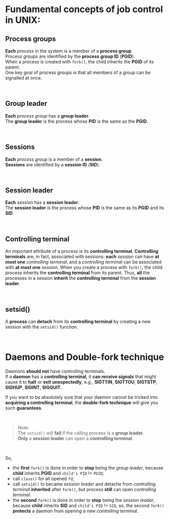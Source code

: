 # Fundamental concepts of job control in UNIX:

## Process groups
**Each** *process* in the system is a member of a **process group**.<br>
Process groups are identified by the **process group ID** (**PGID**).<br>
When a process is created with `fork()`, the child inherits the **PGID** of its parent.<br>
One key goal of process groups is that all members of a group can be signalled at once.<br>

<br>

## Group leader
**Each** *process group* has a **group leader**.<br>
The **group leader** is the process whose **PID** is the same as the **PGID**.<br>

<br>

## Sessions
**Each** *process group* is a member of a **session**.<br>
**Sessions** are identified by a **session ID** (**SID**).<br>

<br>

## Session leader
**Each** *session* has a **session leader**.<br>
The **session leader** is the process whose **PID** is the same as its **PGID** and its **SID**.<br>

<br>

## Controlling terminal
An important attribute of a process is its **controlling terminal**.
**Controlling terminals** are, in fact, associated with sessions: **each** *session* can have **at most one** *controlling terminal*, and a *controlling terminal* can be associated with **at most one** *session*.
When you create a process with `fork()`, the child process inherits the **controlling terminal** from its parent.
Thus, **all** the processes in a session **inherit** the **controlling terminal** from the **session leader**.

<br>

## setsid()
A **process** can **detach** from its **controlling terminal** by creating a new session with the `setsid()` function.

<br>

# Daemons and Double-fork technique
Daemons **should not** have controlling terminals.<br>
If a **daemon** has a **controlling terminal**, it **can receive signals** that might cause it to **halt** or **exit unexpectedly**, e.g., **SIGTTIN**, **SIGTTOU**, **SIGTSTP**, **SIGHUP**, **SIGINT**, **SIGQUIT**.<br>

If you want to be absolutely sure that your daemon cannot be tricked into **acquiring a controlling terminal**, the **double-fork technique** will give you such **guarantees**.

<br>

> Note:<br>
> The `setsid()` will **fail** if the calling process is a **group leader**.<br>
> **Only** a **session leader** can open a **controlling terminal**.

<br>

So, 
- the **first** `fork()` is done in order to **stop** being the *group leader*, because **child** inherits **PGID** and `child's PID` != `PGID`;
- call `close()` for all opened `fd`;
- call `setsid()` to became *session leader* and detache from *controlling terminal* **inherited** after `fork()`, but process **still** can open *controlling terminal*.
- the **second** `fork()` is done in order to **stop** being the *session leader*, because **child** inherits **SID** and `child's PID` != `SID`, so, the second `fork()` **protects** a daemon from opening a new *controlling terminal*.
